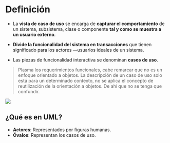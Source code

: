 # Definición

- La **vista de caso de uso** se encarga de **capturar el comportamiento** de un sistema, subsistema, clase o componente **tal y como se muestra a un usuario externo**. 

- **Divide la funcionalidad del sistema en transacciones** que tienen significado para los actores —usuarios ideales de un sistema. 

- Las piezas de funcionalidad interactiva se denominan **casos de uso**.

>Plasma los requerimientos funcionales, cabe remarcar que no es un enfoque orientado a objetos.
   La descripción de un caso de uso solo está para un determinado contexto, no se aplica el concepto de reutilización de la orientación a objetos. De ahí que no se tenga que confundir.

![](https://lh7-us.googleusercontent.com/docsz/AD_4nXfaPa-BEUlm9uOVU4bkcCcM6pwlM1-pG03PCpc-4vY3sT_gY5udd_rREI9iOvMGtQqZPoDzvl8cOrV9R1V3Byqr-ZHna5ndcInsGssZs6zMlA9jjie9ymDVdTJSFIiekcgAOa5bu9J_Vbxrx1rUyGxrq0kB?key=VReuh94fGGpJZLGsXsGdUQ)
## ¿Qué es en UML?
- **Actores**: Representados por figuras humanas.
- **Óvalos**: Representan los casos de uso.



